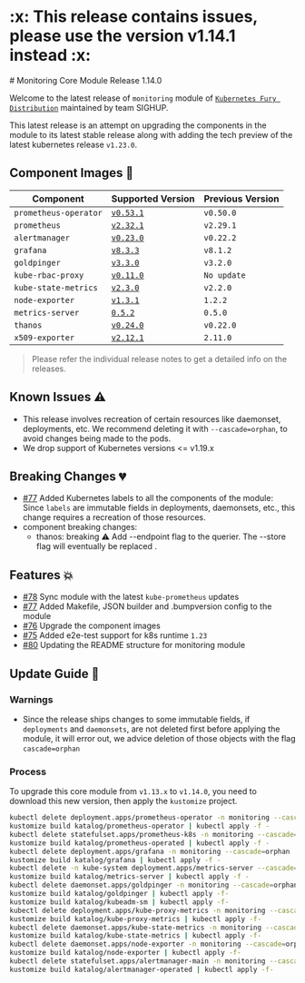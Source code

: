 <h1>:x: This release contains issues, please use the version v1.14.1 instead :x:</h1>
# Monitoring Core Module Release 1.14.0

Welcome to the latest release of `monitoring` module of [`Kubernetes Fury
Distribution`](https://github.com/sighupio/fury-distribution) maintained by team
SIGHUP.

This latest release is an attempt on upgrading the components in the module to
its latest stable release along with adding the tech preview of the latest
kubernetes release `v1.23.0`.

## Component Images 🚢

| Component             | Supported Version                                                                            | Previous Version |
|-----------------------|----------------------------------------------------------------------------------------------|------------------|
| `prometheus-operator` | [`v0.53.1`](https://github.com/prometheus-operator/prometheus-operator/releases/tag/v0.53.1) | `v0.50.0`        |
| `prometheus`          | [`v2.32.1`](https://github.com/prometheus/prometheus/releases/tag/v2.32.1)                   | `v2.29.1`        |
| `alertmanager`        | [`v0.23.0`](https://github.com/prometheus/alertmanager/releases/tag/v0.23.0)                 | `v0.22.2`        |
| `grafana`             | [`v8.3.3`](https://github.com/grafana/grafana/releases/tag/v8.3.3)                           | `v8.1.2`         |
| `goldpinger`          | [`v3.3.0`](https://github.com/bloomberg/goldpinger/releases/tag/v3.3.0)                      | `v3.2.0`         |
| `kube-rbac-proxy`     | [`v0.11.0`](https://github.com/brancz/kube-rbac-proxy/releases/tag/v0.11.0)                  | `No update`      |
| `kube-state-metrics`  | [`v2.3.0`](https://github.com/kubernetes/kube-state-metrics/releases/tag/v2.3.0)             | `v2.2.0`         |
| `node-exporter`       | [`v1.3.1`](https://github.com/prometheus/node_exporter/releases/tag/v1.3.1)                  | `1.2.2`          |
| `metrics-server`      | [`0.5.2`](https://github.com/kubernetes-sigs/metrics-server/releases/tag/v0.5.2)             | `0.5.0`          |
| `thanos`              | [`v0.24.0`](https://github.com/thanos-io/thanos/releases/tag/v0.24.0)                        | `v0.22.0`        |
| `x509-exporter`       | [`v2.12.1`](https://github.com/enix/x509-certificate-exporter/releases/tag/v2.12.1)          | `2.11.0`         |

> Please refer the individual release notes to get a detailed info on the
> releases.

## Known Issues ⚠️

- This release involves recreation of certain resources like daemonset, deployments, etc. We recommend deleting it with `--cascade=orphan`, to avoid changes being made to the pods.
- We drop support of Kubernetes versions <= v1.19.x

## Breaking Changes 💔

- [#77](https://github.com/sighupio/fury-kubernetes-monitoring/pull/77) Added Kubernetes labels to all the components of the module: Since `labels` are immutable fields in deployments, daemonsets, etc., this change requires a recreation of those resources.
- component breaking changes:
  - thanos:  breaking ⚠️ Add --endpoint flag to the querier. The --store flag will eventually be replaced    .

## Features 💥

- [#78](https://github.com/sighupio/fury-kubernetes-monitoring/pull/78) Sync module with the latest `kube-prometheus` updates
- [#77](https://github.com/sighupio/fury-kubernetes-monitoring/pull/77) Added Makefile, JSON builder and .bumpversion config to the module
- [#76](https://github.com/sighupio/fury-kubernetes-monitoring/pull/76) Upgrade the component images
- [#75](https://github.com/sighupio/fury-kubernetes-monitoring/pull/75) Added e2e-test support for k8s runtime `1.23`
- [#80](https://github.com/sighupio/fury-kubernetes-monitoring/pull/80) Updating the README structure for monitoring module

## Update Guide 🦮

### Warnings

- Since the release ships changes to some immutable fields, if `deployments` and `daemonsets`, are not deleted first before applying the module, it will error out, we advice deletion of those objects with the flag `cascade=orphan`

### Process

To upgrade this core module from `v1.13.x` to `v1.14.0`, you need to download this new version, then apply the `kustomize` project.

```bash
kubectl delete deployment.apps/prometheus-operator -n monitoring --cascade=orphan
kustomize build katalog/prometheus-operator | kubectl apply -f -
kubectl delete statefulset.apps/prometheus-k8s -n monitoring --cascade=orphan
kustomize build katalog/prometheus-operated | kubectl apply -f -
kubectl delete deployment.apps/grafana -n monitoring --cascade=orphan
kustomize build katalog/grafana | kubectl apply -f -
kubectl delete -n kube-system deployment.apps/metrics-server --cascade=orphan
kustomize build katalog/metrics-server | kubectl apply -f -
kubectl delete daemonset.apps/goldpinger -n monitoring --cascade=orphan
kustomize build katalog/goldpinger | kubectl apply -f-
kustomize build katalog/kubeadm-sm | kubectl apply -f-
kubectl delete deployment.apps/kube-proxy-metrics -n monitoring --cascade=orphan
kustomize build katalog/kube-proxy-metrics | kubectl apply -f-
kubectl delete daemonset.apps/kube-state-metrics -n monitoring --cascade=orphan
kustomize build katalog/kube-state-metrics | kubectl apply -f-
kubectl delete daemonset.apps/node-exporter -n monitoring --cascade=orphan
kustomize build katalog/node-exporter | kubectl apply -f-
kubectl delete statefulset.apps/alertmanager-main -n monitoring --cascade=orphan
kustomize build katalog/alertmanager-operated | kubectl apply -f-
```
